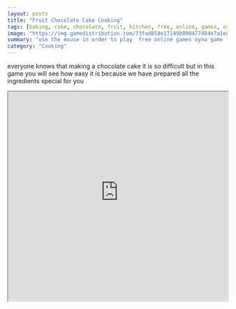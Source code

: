 ```yaml
---
layout: posts
title: "Fruit Chocolate Cake Cooking"
tags: [baking, cake, chocolate, fruit, kitchen, free, online, games, oyna, game, free, games, play, play, games]
image: "https://img.gamedistribution.com/73fad858e17149b890477484e7a1ee6f.jpg"
summary: "use the mouse in order to play  free online games oyna game free games play play games"
category: "Cooking"
---
```


everyone knows that making a chocolate cake it is so difficult but in this game you will see how easy it is because we have prepared all the ingredients special for you

<iframe width="100%" height="480px;" src="https://flash.gamedistribution.com?game=73fad858e17149b890477484e7a1ee6f"></iframe>
